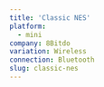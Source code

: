 ```yaml
---
title: 'Classic NES'
platform:
  - mini
company: 8Bitdo
variation: Wireless
connection: Bluetooth
slug: classic-nes
---
```

